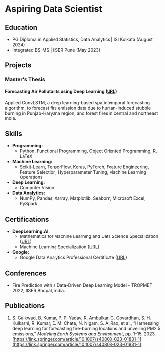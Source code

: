 # Aspiring Data Scientist

## Education
- PG Diploma in Applied Statistics, Data Analytics | ISI Kolkata (August 2024)
- Integrated BS-MS | IISER Pune (May 2023)

## Projects
### Master's Thesis
#### Forecasting Air Pollutants using Deep Learning ([URL](http://dr.iiserpune.ac.in:8080/xmlui/handle/123456789/7524))
Applied ConvLSTM, a deep learning-based spatiotemporal forecasting algorithm, to forecast fire emission data due to human-induced stubble burning in Punjab-Haryana region, and forest fires in central and northeast India.

## Skills
- **Programming:**
    - Python, Functional Programming, Object Oriented Programming, R, LaTeX
- **Machine Learning:**
    - Scikit-Learn, TensorFlow, Keras, PyTorch, Feature Engineering, Feature Selection, Hyperparameter Tuning, Machine Learning Operations
- **Deep Learning:**
    - Computer Vision
- **Data Analytics:**
    - NumPy, Pandas, Xarray, Matplotlib, Seaborn, Microsoft Excel, PySpark

## Certifications
- **DeepLearning.AI**:
    - Mathematics for Machine Learning and Data Science Specialization ([URL](https://coursera.org/share/2973f9cd5ec2c4bf020bbe46dc258349))
    - Machine Learning Specialization ([URL](https://coursera.org/share/e3258f2f3403f3d1fe095209a1d6dfab))
- **Google:**
    - Google Data Analytics Professional Certificate ([URL](https://coursera.org/share/fb1c2024da7e19462aaff2ca5cd252b1))

## Conferences
- Fire Prediction with a Data-Driven Deep Learning Model - TROPMET 2022, IISER Bhopal, India.

## Publications
1. S. Gaikwad, B. Kumar, P. P. Yadav, R. Ambulkar, G. Govardhan, S. H. Kulkarni, R. Kumar, D. M. Chate, N. Nigam, S. A. Rao, et al., “Harnessing deep learning for forecasting fire-burning locations and unveiling PM2.5 emissions,” *Modeling Earth Systems and Environment*, pp. 1–15, 2023. [https://link.springer.com/article/10.1007/s40808-023-01831-1](https://link.springer.com/article/10.1007/s40808-023-01831-1).
